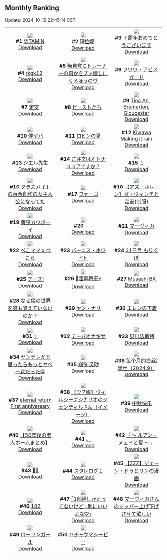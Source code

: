 ## Monthly Ranking
Update: 2024-10-16 22:45:14 CST

|      |      |      |
| :----: | :----: | :----: |
| ![](https://i.pixiv.re/c/240x480/img-master/img/2024/09/18/00/00/54/122532836_p0_master1200.jpg)<br>**#1** [VITAMIN](https://www.pixiv.net/artworks/122532836)<br>[Download](https://i.pixiv.re/img-original/img/2024/09/18/00/00/54/122532836_p0.png) | ![](https://i.pixiv.re/c/240x480/img-master/img/2024/09/18/18/33/15/122550622_p0_master1200.jpg)<br>**#2** [玛拉妮](https://www.pixiv.net/artworks/122550622)<br>[Download](https://i.pixiv.re/img-original/img/2024/09/18/18/33/15/122550622_p0.jpg) | ![](https://i.pixiv.re/c/240x480/img-master/img/2024/09/18/00/07/04/122533273_p0_master1200.jpg)<br>**#3** [７周年おめでとうございます](https://www.pixiv.net/artworks/122533273)<br>[Download](https://i.pixiv.re/img-original/img/2024/09/18/00/07/04/122533273_p0.png) |
| ![](https://i.pixiv.re/c/240x480/img-master/img/2024/09/18/16/05/10/122547455_p0_master1200.jpg)<br>**#4** [rkgk12](https://www.pixiv.net/artworks/122547455)<br>[Download](https://i.pixiv.re/img-original/img/2024/09/18/16/05/10/122547455_p0.png) | ![](https://i.pixiv.re/c/240x480/img-master/img/2024/09/18/20/00/13/122552955_p0_master1200.jpg)<br>**#5** [無自覚にトレーナーの何かをブッ壊しにくるほうのヴ](https://www.pixiv.net/artworks/122552955)<br>[Download](https://i.pixiv.re/img-original/img/2024/09/18/20/00/13/122552955_p0.jpg) | ![](https://i.pixiv.re/c/240x480/img-master/img/2024/09/18/10/36/54/122542461_p0_master1200.jpg)<br>**#6** [フワワ・アビスガード](https://www.pixiv.net/artworks/122542461)<br>[Download](https://i.pixiv.re/img-original/img/2024/09/18/10/36/54/122542461_p0.png) |
| ![](https://i.pixiv.re/c/240x480/img-master/img/2024/09/18/22/00/05/122556946_p0_master1200.jpg)<br>**#7** [定安](https://www.pixiv.net/artworks/122556946)<br>[Download](https://i.pixiv.re/img-original/img/2024/09/18/22/00/05/122556946_p0.jpg) | ![](https://i.pixiv.re/c/240x480/img-master/img/2024/09/18/16/15/31/122547648_p0_master1200.jpg)<br>**#8** [ビーストたち](https://www.pixiv.net/artworks/122547648)<br>[Download](https://i.pixiv.re/img-original/img/2024/09/18/16/15/31/122547648_p0.png) | ![](https://i.pixiv.re/c/240x480/img-master/img/2024/09/16/15/33/21/122487059_p0_master1200.jpg)<br>**#9** [Tina An, Bremerton, Gloucester](https://www.pixiv.net/artworks/122487059)<br>[Download](https://i.pixiv.re/img-original/img/2024/09/16/15/33/21/122487059_p0.png) |
| ![](https://i.pixiv.re/c/240x480/img-master/img/2024/09/18/01/45/37/122535873_p0_master1200.jpg)<br>**#10** [僕ヤバ](https://www.pixiv.net/artworks/122535873)<br>[Download](https://i.pixiv.re/img-original/img/2024/09/18/01/45/37/122535873_p0.jpg) | ![](https://i.pixiv.re/c/240x480/img-master/img/2024/09/17/17/49/42/122520989_p0_master1200.jpg)<br>**#11** [ロビンの夏](https://www.pixiv.net/artworks/122520989)<br>[Download](https://i.pixiv.re/img-original/img/2024/09/17/17/49/42/122520989_p0.jpg) | ![](https://i.pixiv.re/c/240x480/img-master/img/2024/09/18/06/08/50/122539286_p0_master1200.jpg)<br>**#12** [Kiwawa Making it rain](https://www.pixiv.net/artworks/122539286)<br>[Download](https://i.pixiv.re/img-original/img/2024/09/18/06/08/50/122539286_p0.png) |
| ![](https://i.pixiv.re/c/240x480/img-master/img/2024/09/20/00/00/08/122589047_p0_master1200.jpg)<br>**#13** [シエル先生](https://www.pixiv.net/artworks/122589047)<br>[Download](https://i.pixiv.re/img-original/img/2024/09/20/00/00/08/122589047_p0.png) | ![](https://i.pixiv.re/c/240x480/img-master/img/2024/09/18/13/36/42/122545224_p0_master1200.jpg)<br>**#14** [ご注文はオトナココアですか？](https://www.pixiv.net/artworks/122545224)<br>[Download](https://i.pixiv.re/img-original/img/2024/09/18/13/36/42/122545224_p0.jpg) | ![](https://i.pixiv.re/c/240x480/img-master/img/2024/09/18/19/31/19/122552196_p0_master1200.jpg)<br>**#15** [１](https://www.pixiv.net/artworks/122552196)<br>[Download](https://i.pixiv.re/img-original/img/2024/09/18/19/31/19/122552196_p0.jpg) |
| ![](https://i.pixiv.re/c/240x480/img-master/img/2024/09/18/18/56/45/122551181_p0_master1200.jpg)<br>**#16** [クラスメイトの百合創作の女主人公になってた](https://www.pixiv.net/artworks/122551181)<br>[Download](https://i.pixiv.re/img-original/img/2024/09/18/18/56/45/122551181_p0.jpg) | ![](https://i.pixiv.re/c/240x480/img-master/img/2024/09/18/18/47/53/122550952_p0_master1200.jpg)<br>**#17** [ファーゴ](https://www.pixiv.net/artworks/122550952)<br>[Download](https://i.pixiv.re/img-original/img/2024/09/18/18/47/53/122550952_p0.jpg) | ![](https://i.pixiv.re/c/240x480/img-master/img/2024/09/16/00/04/32/122470328_p0_master1200.jpg)<br>**#18** [【アズールレーン】ダ・ヴィンチと定安(制服)](https://www.pixiv.net/artworks/122470328)<br>[Download](https://i.pixiv.re/img-original/img/2024/09/16/00/04/32/122470328_p0.jpg) |
| ![](https://i.pixiv.re/c/240x480/img-master/img/2024/09/17/00/02/12/122503353_p0_master1200.jpg)<br>**#19** [黄泉カウボーイ](https://www.pixiv.net/artworks/122503353)<br>[Download](https://i.pixiv.re/img-original/img/2024/09/17/00/02/12/122503353_p0.jpg) | ![](https://i.pixiv.re/c/240x480/img-master/img/2024/09/20/00/00/24/122589147_p0_master1200.jpg)<br>**#20** [- -](https://www.pixiv.net/artworks/122589147)<br>[Download](https://i.pixiv.re/img-original/img/2024/09/20/00/00/24/122589147_p0.jpg) | ![](https://i.pixiv.re/c/240x480/img-master/img/2024/09/19/00/00/28/122561287_p0_master1200.jpg)<br>**#21** [マーヴィカ](https://www.pixiv.net/artworks/122561287)<br>[Download](https://i.pixiv.re/img-original/img/2024/09/19/00/00/28/122561287_p0.jpg) |
| ![](https://i.pixiv.re/c/240x480/img-master/img/2024/09/18/00/06/57/122533262_p0_master1200.jpg)<br>**#22** [ぺこママ x ぺこら](https://www.pixiv.net/artworks/122533262)<br>[Download](https://i.pixiv.re/img-original/img/2024/09/18/00/06/57/122533262_p0.jpg) | ![](https://i.pixiv.re/c/240x480/img-master/img/2024/09/19/18/50/26/122579095_p0_master1200.jpg)<br>**#23** [バーニス・ホワイト](https://www.pixiv.net/artworks/122579095)<br>[Download](https://i.pixiv.re/img-original/img/2024/09/19/18/50/26/122579095_p0.png) | ![](https://i.pixiv.re/c/240x480/img-master/img/2024/09/18/05/06/29/122538594_p0_master1200.jpg)<br>**#24** [31日目 もりくぼ](https://www.pixiv.net/artworks/122538594)<br>[Download](https://i.pixiv.re/img-original/img/2024/09/18/05/06/29/122538594_p0.png) |
| ![](https://i.pixiv.re/c/240x480/img-master/img/2024/09/18/02/54/33/122537044_p0_master1200.jpg)<br>**#25** [チーズ!](https://www.pixiv.net/artworks/122537044)<br>[Download](https://i.pixiv.re/img-original/img/2024/09/18/02/54/33/122537044_p0.jpg) | ![](https://i.pixiv.re/c/240x480/img-master/img/2024/09/18/01/37/48/122535710_p0_master1200.jpg)<br>**#26** [💜雷電将軍⚡](https://www.pixiv.net/artworks/122535710)<br>[Download](https://i.pixiv.re/img-original/img/2024/09/18/01/37/48/122535710_p0.jpg) | ![](https://i.pixiv.re/c/240x480/img-master/img/2024/09/17/11/25/15/122514396_p0_master1200.jpg)<br>**#27** [Musashi BA](https://www.pixiv.net/artworks/122514396)<br>[Download](https://i.pixiv.re/img-original/img/2024/09/17/11/25/15/122514396_p0.jpg) |
| ![](https://i.pixiv.re/c/240x480/img-master/img/2024/09/18/01/36/50/122535691_p0_master1200.jpg)<br>**#28** [なぜ僕の世界を誰も覚えていないのか？](https://www.pixiv.net/artworks/122535691)<br>[Download](https://i.pixiv.re/img-original/img/2024/09/18/01/36/50/122535691_p0.jpg) | ![](https://i.pixiv.re/c/240x480/img-master/img/2024/09/18/10/38/05/122542477_p0_master1200.jpg)<br>**#29** [ヤン・ナリ](https://www.pixiv.net/artworks/122542477)<br>[Download](https://i.pixiv.re/img-original/img/2024/09/18/10/38/05/122542477_p0.png) | ![](https://i.pixiv.re/c/240x480/img-master/img/2024/09/19/20/41/12/122582204_p0_master1200.jpg)<br>**#30** [エレンの下着](https://www.pixiv.net/artworks/122582204)<br>[Download](https://i.pixiv.re/img-original/img/2024/09/19/20/41/12/122582204_p0.jpg) |
| ![](https://i.pixiv.re/c/240x480/img-master/img/2024/09/18/19/33/11/122552245_p0_master1200.jpg)<br>**#31** [✨](https://www.pixiv.net/artworks/122552245)<br>[Download](https://i.pixiv.re/img-original/img/2024/09/18/19/33/11/122552245_p0.png) | ![](https://i.pixiv.re/c/240x480/img-master/img/2024/09/18/00/17/41/122533622_p0_master1200.jpg)<br>**#32** [チーパオナギサ](https://www.pixiv.net/artworks/122533622)<br>[Download](https://i.pixiv.re/img-original/img/2024/09/18/00/17/41/122533622_p0.jpg) | ![](https://i.pixiv.re/c/240x480/img-master/img/2024/09/20/16/04/45/122603767_p0_master1200.jpg)<br>**#33** [贝尔法斯特](https://www.pixiv.net/artworks/122603767)<br>[Download](https://i.pixiv.re/img-original/img/2024/09/20/16/04/45/122603767_p0.png) |
| ![](https://i.pixiv.re/c/240x480/img-master/img/2024/09/18/10/31/26/122542407_p0_master1200.jpg)<br>**#34** [ヤンデレかと思ったらもっとヤベー女だった㉞](https://www.pixiv.net/artworks/122542407)<br>[Download](https://i.pixiv.re/img-original/img/2024/09/18/10/31/26/122542407_p0.png) | ![](https://i.pixiv.re/c/240x480/img-master/img/2024/09/18/17/17/10/122548797_p0_master1200.jpg)<br>**#35** [崩铁  灵砂](https://www.pixiv.net/artworks/122548797)<br>[Download](https://i.pixiv.re/img-original/img/2024/09/18/17/17/10/122548797_p0.jpg) | ![](https://i.pixiv.re/c/240x480/img-master/img/2024/09/18/11/20/14/122543014_p0_master1200.jpg)<br>**#36** [每个月的白丝/黑丝（2024.9）](https://www.pixiv.net/artworks/122543014)<br>[Download](https://i.pixiv.re/img-original/img/2024/09/18/11/20/14/122543014_p0.jpg) |
| ![](https://i.pixiv.re/c/240x480/img-master/img/2024/09/18/15/41/39/122547108_p0_master1200.jpg)<br>**#37** [eternal return First anniversary](https://www.pixiv.net/artworks/122547108)<br>[Download](https://i.pixiv.re/img-original/img/2024/09/18/15/41/39/122547108_p0.png) | ![](https://i.pixiv.re/c/240x480/img-master/img/2024/09/18/17/32/56/122549109_p0_master1200.jpg)<br>**#38** [【ウマ娘】ヴィルシーナシナリオのジェンティルさん（イメージ）](https://www.pixiv.net/artworks/122549109)<br>[Download](https://i.pixiv.re/img-original/img/2024/09/18/17/32/56/122549109_p0.png) | ![](https://i.pixiv.re/c/240x480/img-master/img/2024/09/17/19/35/29/122523874_p0_master1200.jpg)<br>**#39** [中秋快乐](https://www.pixiv.net/artworks/122523874)<br>[Download](https://i.pixiv.re/img-original/img/2024/09/17/19/35/29/122523874_p0.jpg) |
| ![](https://i.pixiv.re/c/240x480/img-master/img/2024/09/16/12/01/00/122482706_p0_master1200.jpg)<br>**#40** [【50年後の老人ホームまとめ】](https://www.pixiv.net/artworks/122482706)<br>[Download](https://i.pixiv.re/img-original/img/2024/09/16/12/01/00/122482706_p0.jpg) | ![](https://i.pixiv.re/c/240x480/img-master/img/2024/09/18/13/23/26/122545035_p0_master1200.jpg)<br>**#41** [。](https://www.pixiv.net/artworks/122545035)<br>[Download](https://i.pixiv.re/img-original/img/2024/09/18/13/23/26/122545035_p0.png) | ![](https://i.pixiv.re/c/240x480/img-master/img/2024/09/17/19/47/37/122524159_p0_master1200.jpg)<br>**#42** [「～ ルアン・メェイと夏 ～」](https://www.pixiv.net/artworks/122524159)<br>[Download](https://i.pixiv.re/img-original/img/2024/09/17/19/47/37/122524159_p0.jpg) |
| ![](https://i.pixiv.re/c/240x480/img-master/img/2024/09/18/19/18/47/122551881_p0_master1200.jpg)<br>**#43** [👼🏻](https://www.pixiv.net/artworks/122551881)<br>[Download](https://i.pixiv.re/img-original/img/2024/09/18/19/18/47/122551881_p0.jpg) | ![](https://i.pixiv.re/c/240x480/img-master/img/2024/09/18/19/45/21/122552547_p0_master1200.jpg)<br>**#44** [スタレログ１](https://www.pixiv.net/artworks/122552547)<br>[Download](https://i.pixiv.re/img-original/img/2024/09/18/19/45/21/122552547_p0.jpg) | ![](https://i.pixiv.re/c/240x480/img-master/img/2024/09/18/23/45/31/122560665_p0_master1200.jpg)<br>**#45** [【ZZZ】ジェーン・ドゥとリンの漫画](https://www.pixiv.net/artworks/122560665)<br>[Download](https://i.pixiv.re/img-original/img/2024/09/18/23/45/31/122560665_p0.png) |
| ![](https://i.pixiv.re/c/240x480/img-master/img/2024/09/19/21/58/10/122584693_p0_master1200.jpg)<br>**#46** [182](https://www.pixiv.net/artworks/122584693)<br>[Download](https://i.pixiv.re/img-original/img/2024/09/19/21/58/10/122584693_p0.jpg) | ![](https://i.pixiv.re/c/240x480/img-master/img/2024/09/16/17/10/55/122489279_p0_master1200.jpg)<br>**#47** [｢1部屋しかとってないけど…別にいいよな♡｣](https://www.pixiv.net/artworks/122489279)<br>[Download](https://i.pixiv.re/img-original/img/2024/09/16/17/10/55/122489279_p0.jpg) | ![](https://i.pixiv.re/c/240x480/img-master/img/2024/10/04/22/26/41/122503313_p0_master1200.jpg)<br>**#48** [マーヴィカさんのジッパー上げ下げさせて欲しい](https://www.pixiv.net/artworks/122503313)<br>[Download](https://i.pixiv.re/img-original/img/2024/10/04/22/26/41/122503313_p0.jpg) |
| ![](https://i.pixiv.re/c/240x480/img-master/img/2024/09/18/00/30/01/122533996_p0_master1200.jpg)<br>**#49** [ローリンガール](https://www.pixiv.net/artworks/122533996)<br>[Download](https://i.pixiv.re/img-original/img/2024/09/18/00/30/01/122533996_p0.jpg) | ![](https://i.pixiv.re/c/240x480/img-master/img/2024/09/17/21/30/01/122527479_p0_master1200.jpg)<br>**#50** [ハチャウマシービー](https://www.pixiv.net/artworks/122527479)<br>[Download](https://i.pixiv.re/img-original/img/2024/09/17/21/30/01/122527479_p0.jpg) |
|      |
